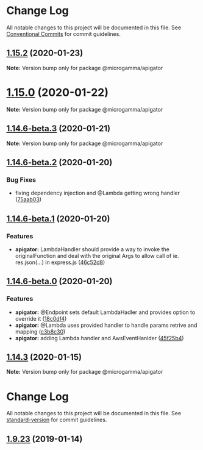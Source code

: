 # Change Log

All notable changes to this project will be documented in this file.
See [Conventional Commits](https://conventionalcommits.org) for commit guidelines.

## [1.15.2](https://github.com/davidecavaliere/-microgamma/compare/v1.15.1...v1.15.2) (2020-01-23)

**Note:** Version bump only for package @microgamma/apigator





# [1.15.0](https://github.com/davidecavaliere/-microgamma/compare/v1.14.6-beta.3...v1.15.0) (2020-01-22)

**Note:** Version bump only for package @microgamma/apigator





## [1.14.6-beta.3](https://github.com/davidecavaliere/-microgamma/compare/v1.14.6-beta.2...v1.14.6-beta.3) (2020-01-21)

**Note:** Version bump only for package @microgamma/apigator





## [1.14.6-beta.2](https://github.com/davidecavaliere/-microgamma/compare/v1.14.6-beta.1...v1.14.6-beta.2) (2020-01-20)


### Bug Fixes

* fixing dependency injection and @Lambda getting wrong handler ([75aab03](https://github.com/davidecavaliere/-microgamma/commit/75aab03be4acdf6ca91bd62d7b5b9a2a96a5795b))





## [1.14.6-beta.1](https://github.com/davidecavaliere/-microgamma/compare/v1.14.6-beta.0...v1.14.6-beta.1) (2020-01-20)


### Features

* **apigator:** LambdaHandler should provide a way to invoke the originalFunction and deal with the original Args to allow call of ie. res.json(...) in express.js ([46c52d8](https://github.com/davidecavaliere/-microgamma/commit/46c52d8d68831ce95e0f82df010757a2c11df294))





## [1.14.6-beta.0](https://github.com/davidecavaliere/-microgamma/compare/v1.14.5...v1.14.6-beta.0) (2020-01-20)


### Features

* **apigator:** @Endpoint sets default LambdaHadler and provides option to override it ([18c0df4](https://github.com/davidecavaliere/-microgamma/commit/18c0df4a864435000efa190ca9dea60eeddb18d0))
* **apigator:** @Lambda uses provided handler to handle params retrive and mapping ([c3b8c30](https://github.com/davidecavaliere/-microgamma/commit/c3b8c30e9d0d06107d441ed98deecb51a78531d4))
* **apigator:** adding Lambda handler and AwsEventHanlder ([45f25b4](https://github.com/davidecavaliere/-microgamma/commit/45f25b4aa078468502562dbcc803ab1b1fe79207))





## [1.14.3](https://github.com/davidecavaliere/-microgamma/compare/v1.14.2...v1.14.3) (2020-01-15)

**Note:** Version bump only for package @microgamma/apigator





# Change Log

All notable changes to this project will be documented in this file. See [standard-version](https://github.com/conventional-changelog/standard-version) for commit guidelines.

<a name="1.9.23"></a>
## [1.9.23](https://github.com/davidecavaliere/apigator/compare/v0.0.3...v1.9.23) (2019-01-14)
